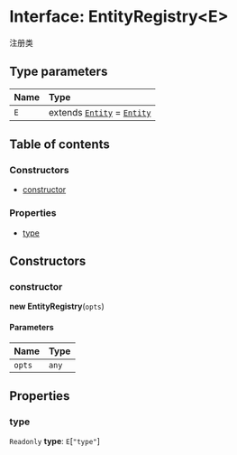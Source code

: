 # Interface: EntityRegistry\<E>

注册类

## Type parameters

| Name | Type |
| :------ | :------ |
| `E` | extends [`Entity`](/en/auto-docs/editor/classes/Entity-1.md) = [`Entity`](/en/auto-docs/editor/classes/Entity-1.md) |

## Table of contents

### Constructors

* [constructor](/en/auto-docs/editor/interfaces/EntityRegistry.md#constructor)

### Properties

* [type](/en/auto-docs/editor/interfaces/EntityRegistry.md#type)

## Constructors

### constructor

**new EntityRegistry**(`opts`)

#### Parameters

| Name | Type |
| :------ | :------ |
| `opts` | `any` |

## Properties

### type

`Readonly` **type**: `E`\[`"type"`]
